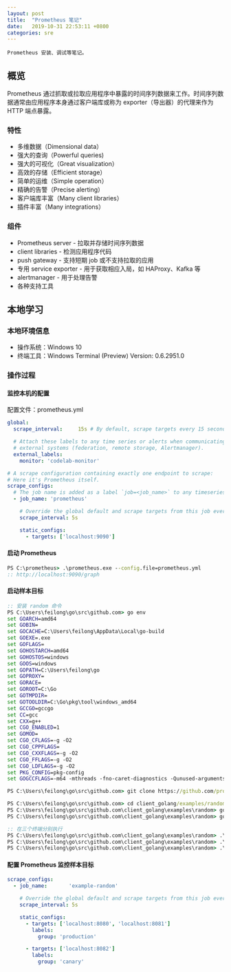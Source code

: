 ```yaml
---
layout: post
title:  "Prometheus 笔记"
date:   2019-10-31 22:53:11 +0800
categories: sre
---
```


    Prometheus 安装、调试等笔记。

## 概览

Prometheus 通过抓取或拉取应用程序中暴露的时间序列数据来工作。时间序列数据通常由应用程序本身通过客户端库或称为 exporter（导出器）的代理来作为 HTTP 端点暴露。

### 特性

* 多维数据（Dimensional data）
* 强大的查询（Powerful queries)
* 强大的可视化（Great visualization）
* 高效的存储（Efficient storage）
* 简单的运维（Simple operation）
* 精确的告警（Precise alerting）
* 客户端库丰富（Many client libraries）
* 插件丰富（Many integrations）

### 组件

* Prometheus server - 拉取并存储时间序列数据
* client libraries - 检测应用程序代码
* push gateway - 支持短期 job 或不支持拉取的应用
* 专用 service exporter - 用于获取相应入局，如 HAProxy、Kafka 等
* alertmanager - 用于处理告警
* 各种支持工具

## 本地学习

### 本地环境信息

* 操作系统：Windows 10
* 终端工具：Windows Terminal (Preview) Version: 0.6.2951.0

### 操作过程

#### 监控本机的配置
配置文件：prometheus.yml

```yml
global:
  scrape_interval:     15s # By default, scrape targets every 15 seconds.

  # Attach these labels to any time series or alerts when communicating with
  # external systems (federation, remote storage, Alertmanager).
  external_labels:
    monitor: 'codelab-monitor'

# A scrape configuration containing exactly one endpoint to scrape:
# Here it's Prometheus itself.
scrape_configs:
  # The job name is added as a label `job=<job_name>` to any timeseries scraped from this config.
  - job_name: 'prometheus'

    # Override the global default and scrape targets from this job every 5 seconds.
    scrape_interval: 5s

    static_configs:
      - targets: ['localhost:9090']
```

#### 启动 Prometheus

```bat
PS C:\prometheus> .\prometheus.exe --config.file=prometheus.yml
:: http://localhost:9090/graph
```

#### 启动样本目标
```bat
:: 安装 random 命令
PS C:\Users\feilong\go\src\github.com> go env
set GOARCH=amd64
set GOBIN=
set GOCACHE=C:\Users\feilong\AppData\Local\go-build
set GOEXE=.exe
set GOFLAGS=
set GOHOSTARCH=amd64
set GOHOSTOS=windows
set GOOS=windows
set GOPATH=C:\Users\feilong\go
set GOPROXY=
set GORACE=
set GOROOT=C:\Go
set GOTMPDIR=
set GOTOOLDIR=C:\Go\pkg\tool\windows_amd64
set GCCGO=gccgo
set CC=gcc
set CXX=g++
set CGO_ENABLED=1
set GOMOD=
set CGO_CFLAGS=-g -O2
set CGO_CPPFLAGS=
set CGO_CXXFLAGS=-g -O2
set CGO_FFLAGS=-g -O2
set CGO_LDFLAGS=-g -O2
set PKG_CONFIG=pkg-config
set GOGCCFLAGS=-m64 -mthreads -fno-caret-diagnostics -Qunused-arguments -fmessage-length=0 -fdebug-prefix-map=C:\Users\feilong\AppData\Local\Temp\go-build367024130=/tmp/go-build -gno-record-gcc-switches

PS C:\Users\feilong\go\src\github.com> git clone https://github.com/prometheus/client_golang.git

PS C:\Users\feilong\go\src\github.com> cd client_golang/examples/random
PS C:\Users\feilong\go\src\github.com\client_golang\examples\random> go get -d
PS C:\Users\feilong\go\src\github.com\client_golang\examples\random> go build

:: 在三个终端分别执行
PS C:\Users\feilong\go\src\github.com\client_golang\examples\random> .\random.exe -listen-address=:8080
PS C:\Users\feilong\go\src\github.com\client_golang\examples\random> .\random.exe -listen-address=:8081
PS C:\Users\feilong\go\src\github.com\client_golang\examples\random> .\random.exe -listen-address=:8082
```

#### 配置 Prometheus 监控样本目标
```yml
scrape_configs:
  - job_name:       'example-random'

    # Override the global default and scrape targets from this job every 5 seconds.
    scrape_interval: 5s

    static_configs:
      - targets: ['localhost:8080', 'localhost:8081']
        labels:
          group: 'production'

      - targets: ['localhost:8082']
        labels:
          group: 'canary'
```
